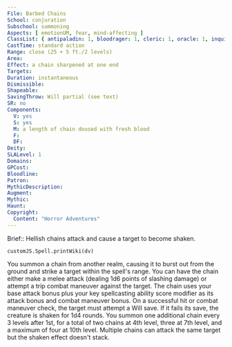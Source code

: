 ```yaml
---
File: Barbed Chains
School: conjuration
Subschool: summoning
Aspects: [ emotionUM, fear, mind-affecting ]
ClassList: { antipaladin: 1, bloodrager: 1, cleric: 1, oracle: 1, inquisitor: 1, occultist: 1, shaman: 1, summoner: 1, unchained summoner: 1 }
CastTime: standard action
Range: close (25 + 5 ft./2 levels)
Area: 
Effect: a chain sharpened at one end
Targets: 
Duration: instantaneous
Dismissible: 
Shapeable: 
SavingThrow: Will partial (see text)
SR: no
Components:
  V: yes
  S: yes
  M: a length of chain doused with fresh blood
  F: 
  DF: 
Deity: 
SLALevel: 1
Domains: 
GPCost: 
Bloodline: 
Patron: 
MythicDescription: 
Augment: 
Mythic: 
Haunt: 
Copyright:
  Content: "Horror Adventures"
---
```

Brief:: Hellish chains attack and cause a target to become shaken.

```dataviewjs
customJS.Spell.printWiki(dv)
```

You summon a chain from another realm, causing it to burst out from the ground and strike a target within the spell's range. You can have the chain either make a melee attack (dealing 1d6 points of slashing damage) or attempt a trip combat maneuver against the target. The chain uses your base attack bonus plus your key spellcasting ability score modifier as its attack bonus and combat maneuver bonus. On a successful hit or combat maneuver check, the target must attempt a Will save. If it fails its save, the creature is shaken for 1d4 rounds. You summon one additional chain every 3 levels after 1st, for a total of two chains at 4th level, three at 7th level, and a maximum of four at 10th level. Multiple chains can attack the same target but the shaken effect doesn't stack.
